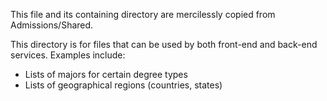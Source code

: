 This file and its containing directory are mercilessly copied from Admissions/Shared.

This directory is for files that can be used by both front-end and back-end services.
Examples include:
   - Lists of majors for certain degree types
   - Lists of geographical regions (countries, states)
